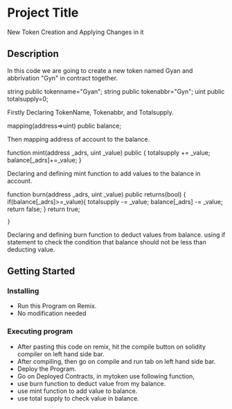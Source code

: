 # Project Title

New Token Creation and Applying Changes in it

## Description

In this code we are going to create a new token named Gyan and abbrivation "Gyn" in contract together.

string public tokenname="Gyan";
string public tokenabbr="Gyn";
uint public totalsupply=0;

Firstly Declaring TokenName, Tokenabbr, and Totalsupply.

mapping(address=>uint) public balance;

Then mapping address of account to the balance.

function mint(address _adrs, uint _value) public {
        totalsupply += _value;
        balance[_adrs]+=_value;
    }

Declaring and defining mint function to add values to the balance in account.

function burn(address _adrs, uint _value) public returns(bool) {
        if(balance[_adrs]>=_value){
            totalsupply -= _value;
            balance[_adrs] -= _value;
            return false;
        }
        return true;
        
    }

Declaring and defining burn function to deduct values from balance.
using if statement to check the condition that balance should not be less than deducting value.


## Getting Started

### Installing

* Run this Program on Remix.
* No modification needed

### Executing program

* After pasting this code on remix, hit the compile button on solidity compiler on left hand side bar.
* After compiling, then go on compile and run tab on left hand side bar.
* Deploy the Program.
* Go on Deployed Contracts, in mytoken use following function,
* use burn function to deduct value from my balance.
* use mint function to add value to balance.
* use total supply to check value in balance.

